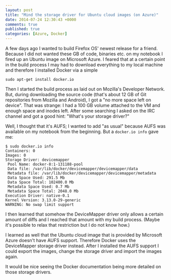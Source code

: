 ```yaml
---
layout: post
title: "Mind the storage driver for Ubuntu cloud images (on Azure)"
date: 2014-07-24 12:30:43 +0000
comments: true
published: true
categories: [Azure, Docker]
---
```


A few days ago I wanted to build Firefox OS' newest release for a
friend. Because I did not wanted these GB of code, binaries etc. on my
notebook I fired up an Ubuntu image on Microsoft Azure. I feared that
at a certain point in the build process I may had to download
everything to my local machine and therefore I installed Docker via a
simple

```
sudo apt-get install docker.io
``` 

Then I started the build process as laid out on Mozilla's Developer
Network. But, during downloading the source code (that's about 12 GB
of Git repositories from Mozilla and Android), I got a "no more space
left on device". That was strange: I had a 100 GB volume attached to
the VM and enough space and inodes left. After some searching I asked
on the IRC channel and got a good hint: "What's your storage driver?" 

Well, I thought that it's AUFS; I wanted to add "as usual" because
AUFS was available on my notebook from the beginning. But a `docker.io
info` gave me:

```
$ sudo docker.io info
Containers: 0
Images: 0
Storage Driver: devicemapper
 Pool Name: docker-8:1-131188-pool
 Data file: /var/lib/docker/devicemapper/devicemapper/data
 Metadata file: /var/lib/docker/devicemapper/devicemapper/metadata
 Data Space Used: 291.5 Mb
 Data Space Total: 102400.0 Mb
 Metadata Space Used: 0.7 Mb
 Metadata Space Total: 2048.0 Mb
Execution Driver: native-0.1
Kernel Version: 3.13.0-29-generic
WARNING: No swap limit support
```

I then learned that somehow the DeviceMapper driver only allows a
certain amount of diffs and I reached that amount with my build
process. (Maybe it's possible to relax that restriction but I do not
know how.)

I learned as well that the Ubuntu cloud image that is provided by
Microsoft Azure doesn't have AUFS support. Therefore Docker uses the
DeviceMapper storage driver instead. After I installed the AUFS
support I could export the images, change the storage driver and
import the images again.

It would be nice seeing the Docker documentation being more detailed
on those storage drivers.
